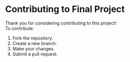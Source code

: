 # Contributing to Final Project  
Thank you for considering contributing to this project!  
To contribute:  
1. Fork the repository.  
2. Create a new branch.  
3. Make your changes.  
4. Submit a pull request.  
